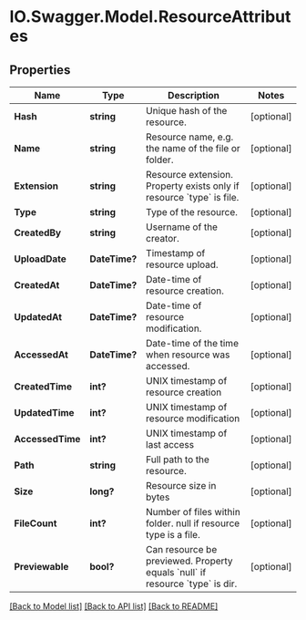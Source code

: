 # IO.Swagger.Model.ResourceAttributes
## Properties

Name | Type | Description | Notes
------------ | ------------- | ------------- | -------------
**Hash** | **string** | Unique hash of the resource. | [optional] 
**Name** | **string** | Resource name, e.g. the name of the file or folder. | [optional] 
**Extension** | **string** | Resource extension. Property exists only if resource &#x60;type&#x60; is file. | [optional] 
**Type** | **string** | Type of the resource. | [optional] 
**CreatedBy** | **string** | Username of the creator. | [optional] 
**UploadDate** | **DateTime?** | Timestamp of resource upload. | [optional] 
**CreatedAt** | **DateTime?** | Date-time of resource creation. | [optional] 
**UpdatedAt** | **DateTime?** | Date-time of resource modification. | [optional] 
**AccessedAt** | **DateTime?** | Date-time of the time when resource was accessed. | [optional] 
**CreatedTime** | **int?** | UNIX timestamp of resource creation | [optional] 
**UpdatedTime** | **int?** | UNIX timestamp of resource modification | [optional] 
**AccessedTime** | **int?** | UNIX timestamp of last access | [optional] 
**Path** | **string** | Full path to the resource. | [optional] 
**Size** | **long?** | Resource size in bytes | [optional] 
**FileCount** | **int?** | Number of files within folder. null if resource type is a file. | [optional] 
**Previewable** | **bool?** | Can resource be previewed. Property equals &#x60;null&#x60; if resource &#x60;type&#x60; is dir. | [optional] 

[[Back to Model list]](../README.md#documentation-for-models) [[Back to API list]](../README.md#documentation-for-api-endpoints) [[Back to README]](../README.md)

